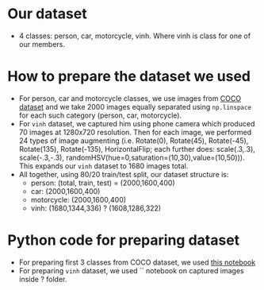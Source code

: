 # Our dataset
- 4 classes: person, car, motorcycle, vinh. Where vinh is class for one of our members.

# How to prepare the dataset we used
- For person, car and motorcycle classes, we use images from [COCO dataset](https://cocodataset.org/) and we take 2000 images equally separated using `np.linspace` for each such category (person, car, motorcycle).
- For `vinh` dataset, we captured him using phone camera which produced 70 images at 1280x720 resolution. Then for each image, we performed 24 types of image augmenting (i.e. Rotate(0), Rotate(45), Rotate(-45), Rotate(135), Rotate(-135), HorizontalFlip; each further does: scale(.3,.3), scale(-.3,-.3), randomHSV(hue=0,saturation=(10,30),value=(10,50))). This expands our `vinh` dataset to 1680 images total.
- All together, using 80/20 train/test split, our dataset structure is:
    - person: (total, train, test) = (2000,1600,400)
    - car: (2000,1600,400)
    - motorcycle: (2000,1600,400)
    - vinh: (1680,1344,336) ? (1608,1286,322)

# Python code for preparing dataset
- For preparing first 3 classes from COCO dataset, we used [this notebook](https://colab.research.google.com/drive/11bmMNcjb00jYlOPjOk8_AMYH105ZO-AX?usp=sharing)
- For preparing `vinh` dataset, we used `` notebook on captured images inside ? folder.